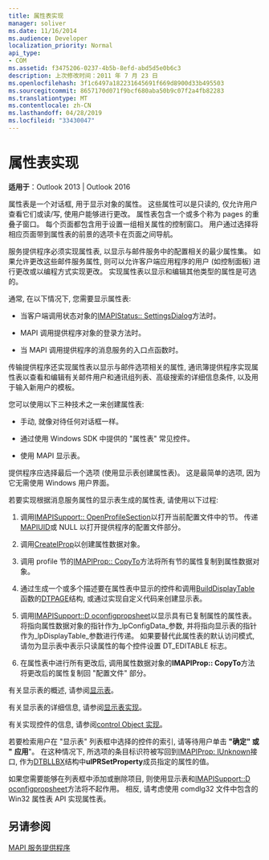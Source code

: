 ```yaml
---
title: 属性表实现
manager: soliver
ms.date: 11/16/2014
ms.audience: Developer
localization_priority: Normal
api_type:
- COM
ms.assetid: f3475206-0237-4b5b-8efd-abd5d5e0b6c3
description: 上次修改时间：2011 年 7 月 23 日
ms.openlocfilehash: 3f1c6497a182231645691f669d8900d33b495503
ms.sourcegitcommit: 8657170d071f9bcf680aba50b9c07f2a4fb82283
ms.translationtype: MT
ms.contentlocale: zh-CN
ms.lasthandoff: 04/28/2019
ms.locfileid: "33430047"
---
```

# <a name="property-sheet-implementation"></a>属性表实现

  
  
**适用于**：Outlook 2013 | Outlook 2016 
  
属性表是一个对话框, 用于显示对象的属性。 这些属性可以是只读的, 仅允许用户查看它们或读/写, 使用户能够进行更改。 属性表包含一个或多个称为 pages 的重叠子窗口。 每个页面都包含用于设置一组相关属性的控制窗口。 用户通过选择将相应页面带到属性表的前景的选项卡在页面之间导航。
  
服务提供程序必须实现属性表, 以显示与邮件服务中的配置相关的最少属性集。 如果允许更改这些邮件服务属性, 则可以允许客户端应用程序的用户 (如控制面板) 进行更改或以编程方式实现更改。 实现属性表以显示和编辑其他类型的属性是可选的。 
  
通常, 在以下情况下, 您需要显示属性表:
  
- 当客户端调用状态对象的[IMAPIStatus:: SettingsDialog](imapistatus-settingsdialog.md)方法时。 
    
- MAPI 调用提供程序对象的登录方法时。
    
- 当 MAPI 调用提供程序的消息服务的入口点函数时。
    
传输提供程序还实现属性表以显示与邮件选项相关的属性, 通讯簿提供程序实现属性表以查看和编辑有关邮件用户和通讯组列表、高级搜索的详细信息条件, 以及用于输入新用户的模板。
  
您可以使用以下三种技术之一来创建属性表:
  
- 手动, 就像对待任何对话框一样。
    
- 通过使用 Windows SDK 中提供的 "属性表" 常见控件。
    
- 使用 MAPI 显示表。
    
提供程序应选择最后一个选项 (使用显示表创建属性表)。 这是最简单的选项, 因为它无需使用 Windows 用户界面。 
  
若要实现根据消息服务属性的显示表生成的属性表, 请使用以下过程:
  
1. 调用[IMAPISupport:: OpenProfileSection](imapisupport-openprofilesection.md)以打开当前配置文件中的节。 传递[MAPIUID](mapiuid.md)或 NULL 以打开提供程序的配置文件部分。 
    
2. 调用[CreateIProp](createiprop.md)以创建属性数据对象。 
    
3. 调用 profile 节的[IMAPIProp:: CopyTo](imapiprop-copyto.md)方法将所有节的属性复制到属性数据对象。 
    
4. 通过生成一个或多个描述要在属性表中显示的控件和调用[BuildDisplayTable](builddisplaytable.md)函数的[DTPAGE](dtpage.md)结构, 或通过实现自定义代码来创建显示表。 
    
5. 调用[IMAPISupport::D oconfigpropsheet](imapisupport-doconfigpropsheet.md)以显示具有已复制属性的属性表。 将指向属性数据对象的指针作为_lpConfigData_参数, 并将指向显示表的指针作为_lpDisplayTable_参数进行传递。 如果要替代此属性表的默认访问模式, 请勿为显示表中表示只读属性的每个控件设置 DT_EDITABLE 标志。 
    
6. 在属性表中进行所有更改后, 调用属性数据对象的**IMAPIProp:: CopyTo**方法将更改后的属性复制回 "配置文件" 部分。 
    
有关显示表的概述, 请参阅[显示表](display-tables.md)。 
  
有关显示表的详细信息, 请参阅[显示表实现](display-table-implementation.md)。 
  
有关实现控件的信息, 请参阅[control Object 实现](control-object-implementation.md)。
  
若要检索用户在 "显示表" 列表框中选择的控件的索引, 请等待用户单击 **"确定" 或 "** **应用**"。 在这种情况下, 所选项的条目标识符被写回到[IMAPIProp: IUnknown](imapipropiunknown.md)接口, 作为[DTBLLBX](dtbllbx.md)结构中**ulPRSetProperty**成员指定的属性的值。 
  
如果您需要能够在列表框中添加或删除项目, 则使用显示表和[IMAPISupport::D oconfigpropsheet](imapisupport-doconfigpropsheet.md)方法将不起作用。 相反, 请考虑使用 comdlg32 文件中包含的 Win32 属性表 API 实现属性表。 
  
## <a name="see-also"></a>另请参阅



[MAPI 服务提供程序](mapi-service-providers.md)

